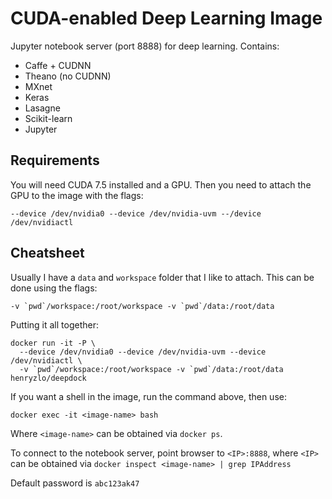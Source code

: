 # CUDA-enabled Deep Learning Image

Jupyter notebook server (port 8888) for deep learning.  Contains:

- Caffe + CUDNN
- Theano (no CUDNN)
- MXnet
- Keras
- Lasagne
- Scikit-learn
- Jupyter


Requirements
------------

You will need CUDA 7.5 installed and a GPU.  Then you need to attach the GPU to the image with the flags:

```
--device /dev/nvidia0 --device /dev/nvidia-uvm --/device /dev/nvidiactl
```

Cheatsheet
----------

Usually I have a `data` and `workspace` folder that I like to attach.  This can be done using the flags:

```
-v `pwd`/workspace:/root/workspace -v `pwd`/data:/root/data
```

Putting it all together:

```
docker run -it -P \
  --device /dev/nvidia0 --device /dev/nvidia-uvm --device /dev/nvidiactl \
  -v `pwd`/workspace:/root/workspace -v `pwd`/data:/root/data henryzlo/deepdock
```

If you want a shell in the image, run the command above, then use:
```
docker exec -it <image-name> bash
```
Where `<image-name>` can be obtained via `docker ps`.

To connect to the notebook server, point browser to `<IP>:8888`, where `<IP>` can be obtained via `docker inspect <image-name> | grep IPAddress`

Default password is `abc123ak47`
